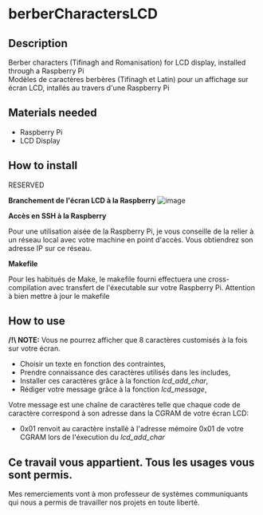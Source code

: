 # berberCharactersLCD
## Description
Berber characters (Tifinagh and Romanisation) for LCD display, installed through a Raspberry Pi                     
Modèles de caractères berbères (Tifinagh et Latin) pour un affichage sur écran LCD, intallés au travers d'une Raspberry Pi

## Materials needed
- Raspberry Pi
- LCD Display

## How to install
RESERVED

**Branchement de l'écran LCD à la Raspberry**
![image](https://user-images.githubusercontent.com/81772272/127218699-7c0559e7-0ebe-4938-a27b-df03e9499bb3.png)

**Accès en SSH à la Raspberry**

Pour une utilisation aisée de la Raspberry Pi, je vous conseille de la relier à un réseau local avec votre machine en point d'accès. Vous obtiendrez son adresse IP sur ce réseau.

**Makefile**

Pour les habitués de Make, le makefile fourni effectuera une cross-compilation avec transfert de l'éxecutable sur votre Raspberry Pi. Attention à bien mettre à jour le makefile

## How to use

**/!\ NOTE:** Vous ne pourrez afficher que 8 caractères customisés à la fois sur votre écran.
- Choisir un texte en fonction des contraintes,
- Prendre connaissance des caractères utilisés dans les includes,
- Installer ces caractères grâce à la fonction *lcd_add_char*,
- Rédiger votre message grâce à la fonction *lcd_message*,

Votre message est une chaîne de caractères telle que chaque code de caractère correspond à son adresse dans la CGRAM de votre écran LCD:
- 0x01 renvoit au caractère installé à l'adresse mémoire 0x01 de votre CGRAM lors de l'éxecution du *lcd_add_char*

## Ce travail vous appartient. Tous les usages vous sont permis.
Mes remerciements vont à mon professeur de systèmes communiquants qui nous a permis de travailler nos projets en toute liberté.


